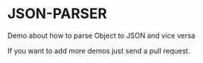 # JSON-PARSER
Demo about how to parse Object to JSON and vice versa

If you want to add more demos just send a pull request.
